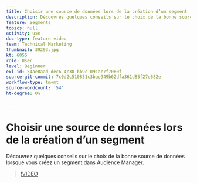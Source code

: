```yaml
---
title: Choisir une source de données lors de la création d’un segment
description: Découvrez quelques conseils sur le choix de la bonne source de données lorsque vous créez un segment dans Audience Manager.
feature: Segments
topics: null
activity: use
doc-type: feature video
team: Technical Marketing
thumbnail: 39293.jpg
kt: 6055
role: User
level: Beginner
exl-id: 54ae8aad-dec6-4c38-bb9c-091ac7f7060f
source-git-commit: 7c0d2c510851c3bae949b62dfa361d85f27e682e
workflow-type: tm+mt
source-wordcount: '54'
ht-degree: 0%

---
```


# Choisir une source de données lors de la création d’un segment

Découvrez quelques conseils sur le choix de la bonne source de données lorsque vous créez un segment dans Audience Manager.

>[!VIDEO](https://video.tv.adobe.com/v/39293/?quality=12&learn=on)
